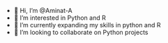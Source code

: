 - 👋 Hi, I’m @Aminat-A
- 👀 I’m interested in Python and R
- 🌱 I’m currently expanding my skills in python and R
- 💞️ I’m looking to collaborate on Python projects


<!---
Aminat-A/Aminat-A is a ✨ special ✨ repository because its `README.md` (this file) appears on your GitHub profile.
You can click the Preview link to take a look at your changes.
--->
